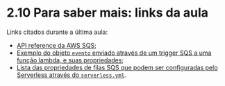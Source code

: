 # 2.10 Para saber mais: links da aula

Links citados durante a última aula:

- [API reference da AWS SQS](https://docs.aws.amazon.com/AWSSimpleQueueService/latest/APIReference/API_Operations.html);
- [Exemplo do objeto `evento` enviado através de um trigger SQS a uma função lambda, e suas propriedades](https://docs.aws.amazon.com/lambda/latest/dg/with-sqs.html#example-standard-queue-message-event);
- [Lista das propriedades de filas SQS que podem ser configuradas pelo Serverless através do `serverless.yml`](https://docs.aws.amazon.com/AWSCloudFormation/latest/UserGuide/aws-resource-sqs-queue.html).